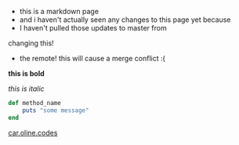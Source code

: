 
- this is a markdown page
- and i haven't actually seen any changes to this page yet because
- I haven't pulled those updates to master from

changing this!
 
- the remote! this will cause a merge conflict :(

**this is bold**

*this is italic*


```ruby
def method_name
    puts "some message"
end
```


[car.oline.codes](http://car.oline.codes)


